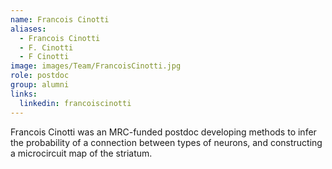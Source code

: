 ```yaml
---
name: Francois Cinotti
aliases:
  - Francois Cinotti
  - F. Cinotti
  - F Cinotti
image: images/Team/FrancoisCinotti.jpg
role: postdoc
group: alumni
links:
  linkedin: francoiscinotti
---
```


Francois Cinotti was an MRC-funded postdoc developing methods to infer the probability of a connection between types of neurons, and constructing a microcircuit map of the striatum.
